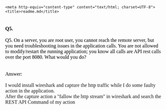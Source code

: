 <!DOCTYPE HTML PUBLIC "-//W3C//DTD HTML 4.01 Transitional//EN">
<html>
  <head>

    <meta http-equiv="content-type" content="text/html; charset=UTF-8">
    <title>readme.md</title>
  </head>
  <body>
    <h1><span style="font-family:
Calibri;font-size:12pt;color:rgb(0,0,0);font-style:normal;font-variant:normal;">Q5.&nbsp;</span><span
        style="font-family:
Calibri;font-size:12pt;color:rgb(0,0,0);font-style:normal;font-variant:normal;"></span></h1>
    <span style="font-family:
Calibri;font-size:12pt;color:rgb(0,0,0);font-style:normal;font-variant:normal;">Q5.
      On a server, you are root user, you cannot reach the remote
      server, but you need<span style="font-family:
        ;font-size:12pt;color:rgb(0,0,0);font-style:normal;font-variant:normal;">
        troubleshooting issues in the application calls. You are not
        allowed to modify/restart the<span style="font-family:
          ;font-size:12pt;color:rgb(0,0,0);font-style:normal;font-variant:normal;">
          running application; you know all calls are API rest calls
          over the port 8080. What would you<span style="font-family:
            ;font-size:12pt;color:rgb(0,0,0);font-style:normal;font-variant:normal;">
            do?<br style=" font-style: normal; font-variant: normal;
              font-weight: normal; letter-spacing: normal; line-height:
              normal; orphans: 2; text-align: -webkit-auto; text-indent:
              0px; text-transform: none; white-space: normal; widows: 2;
              word-spacing: 0px; -webkit-text-size-adjust: auto;
              -webkit-text-stroke-width: 0px; ">
          </span></span></span></span><span style="font-family:
Calibri;font-size:12pt;color:rgb(0,0,0);font-style:normal;font-variant:normal;"><span
        style="font-family:
Calibri;font-size:12pt;color:rgb(5,99,193);font-style:normal;font-variant:normal;"><span
          style="font-family:
Calibri;font-size:12pt;color:rgb(0,0,0);font-style:normal;font-variant:normal;"><span
            style="font-family:
            ;font-size:12pt;color:rgb(0,0,0);font-style:normal;font-variant:normal;"><span
              style="font-family:
              ;font-size:12pt;color:rgb(0,0,0);font-style:normal;font-variant:normal;"><span
                style="font-family:
                ;font-size:12pt;color:rgb(0,0,0);font-style:normal;font-variant:normal;"><span
                  style="font-family:
                  ;font-size:12pt;color:rgb(0,0,0);font-style:normal;font-variant:normal;"><span
                    style="font-family:
                    ;font-size:12pt;color:rgb(0,0,0);font-style:normal;font-variant:normal;"><br>
                    <br>
                    Answer:<br>
                    <br>
                  </span></span></span></span></span></span></span></span>
    <meta http-equiv="Content-Type" content="text/html; charset=UTF-8">
    <p class="MsoNormal"><span style="mso-ansi-language:EN-GB"
        lang="EN-GB">I would
        install wireshark and capture the http traffic while I do some
        faulty action in
        the application.<o:p></o:p></span></p>
    <p class="MsoNormal"><span style="mso-ansi-language:EN-GB"
        lang="EN-GB">After the
        capture action a "fallow the http stream" in wireshark and
        search the
        REST API Command of my action<o:p></o:p></span></p>
    <meta name="ProgId" content="Word.Document">
    <meta name="Generator" content="Microsoft Word 10">
    <meta name="Originator" content="Microsoft Word 10">
    <link rel="File-List"
href="file:///C:%5CUsers%5Codm%5CAppData%5CLocal%5CTemp%5Cmsohtml1%5C01%5Cclip_filelist.xml">
    <!--[if gte mso 9]><xml>
 <w:WordDocument>
  <w:View>Normal</w:View>
  <w:Zoom>0</w:Zoom>
  <w:HyphenationZone>21</w:HyphenationZone>
  <w:Compatibility>
   <w:BreakWrappedTables/>
   <w:SnapToGridInCell/>
   <w:WrapTextWithPunct/>
   <w:UseAsianBreakRules/>
  </w:Compatibility>
  <w:BrowserLevel>MicrosoftInternetExplorer4</w:BrowserLevel>
 </w:WordDocument>
</xml><![endif]-->
    <style>
<!--
 /* Style Definitions */
 p.MsoNormal, li.MsoNormal, div.MsoNormal
	{mso-style-parent:"";
	margin:0cm;
	margin-bottom:.0001pt;
	mso-pagination:widow-orphan;
	font-size:12.0pt;
	font-family:"Times New Roman";
	mso-fareast-font-family:"Times New Roman";
	mso-fareast-language:EN-US;}
@page Section1
	{size:612.0pt 792.0pt;
	margin:70.85pt 70.85pt 2.0cm 70.85pt;
	mso-header-margin:36.0pt;
	mso-footer-margin:36.0pt;
	mso-paper-source:0;}
div.Section1
	{page:Section1;}
-->
</style><!--[if gte mso 10]>
<style>
 /* Style Definitions */
 table.MsoNormalTable
	{mso-style-name:"Normale Tabelle";
	mso-tstyle-rowband-size:0;
	mso-tstyle-colband-size:0;
	mso-style-noshow:yes;
	mso-style-parent:"";
	mso-padding-alt:0cm 5.4pt 0cm 5.4pt;
	mso-para-margin:0cm;
	mso-para-margin-bottom:.0001pt;
	mso-pagination:widow-orphan;
	font-size:10.0pt;
	font-family:"Times New Roman";}
</style>
<![endif]--><br>
    <span style="font-family:
Calibri;font-size:12pt;color:rgb(0,0,0);font-style:normal;font-variant:normal;"><span
        style="font-family:
        ;font-size:12pt;color:rgb(0,0,0);font-style:normal;font-variant:normal;"><span
          style="font-family:
          ;font-size:12pt;color:rgb(0,0,0);font-style:normal;font-variant:normal;"><span
            style="font-family:
            ;font-size:12pt;color:rgb(0,0,0);font-style:normal;font-variant:normal;"><span
              style="font-family:
              ;font-size:12pt;color:rgb(0,0,0);font-style:normal;font-variant:normal;"></span></span></span></span></span>
  </body>
</html>
